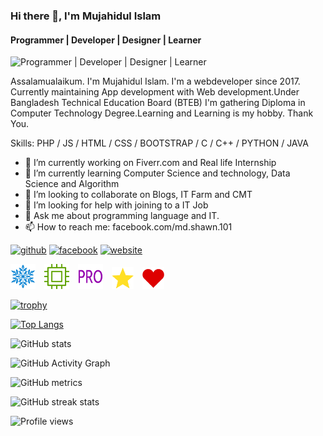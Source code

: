 ### Hi there 👋, I'm **Mujahidul Islam**
#### Programmer | Developer | Designer | Learner
![Programmer | Developer | Designer | Learner](https://st.depositphotos.com/1756445/4385/i/600/depositphotos_43853619-stock-photo-word-cloud-programming-languages-or.jpg)

Assalamualaikum. I'm Mujahidul Islam. I'm a webdeveloper since 2017. Currently maintaining App development with Web development.Under Bangladesh Technical  Education Board (BTEB) I'm gathering Diploma in Computer Technology Degree.Learning and Learning is my hobby.
Thank You.

Skills: PHP / JS / HTML / CSS / BOOTSTRAP / C / C++ / PYTHON / JAVA

- 🔭 I’m currently working on Fiverr.com and Real life Internship 
- 🌱 I’m currently learning Computer Science and technology, Data Science and Algorithm 
- 👯 I’m looking to collaborate on Blogs, IT Farm and CMT 
- 🤔 I’m looking for help with joining to a IT Job 
- 💬 Ask me about programming language and IT. 
- 📫 How to reach me: facebook.com/md.shawn.101 


[<img src='https://cdn.jsdelivr.net/npm/simple-icons@3.0.1/icons/github.svg' alt='github' height='40'>](https://github.com/mdshawn)  [<img src='https://cdn.jsdelivr.net/npm/simple-icons@3.0.1/icons/facebook.svg' alt='facebook' height='40'>](https://www.facebook.com/md.shawn.101)  [<img src='https://cdn.jsdelivr.net/npm/simple-icons@3.0.1/icons/icloud.svg' alt='website' height='40'>](misitzone.xyz)  

<a href='https://archiveprogram.github.com/'><img src='https://raw.githubusercontent.com/acervenky/animated-github-badges/master/assets/acbadge.gif' width='40' height='40'></a> <a href='https://docs.github.com/en/developers'><img src='https://raw.githubusercontent.com/acervenky/animated-github-badges/master/assets/devbadge.gif' width='40' height='40'></a> <a href='https://github.com/pricing'><img src='https://raw.githubusercontent.com/acervenky/animated-github-badges/master/assets/pro.gif' width='40' height='40'></a> <a href='https://stars.github.com/'><img src='https://raw.githubusercontent.com/acervenky/animated-github-badges/master/assets/starbadge.gif' width='35' height='35'></a> <a href='https://docs.github.com/en/github/supporting-the-open-source-community-with-github-sponsors'><img src='https://raw.githubusercontent.com/acervenky/animated-github-badges/master/assets/sponsorbadge.gif' width='35' height='35'></a> 

[![trophy](https://github-profile-trophy.vercel.app/?username=mdshawn)](https://github.com/ryo-ma/github-profile-trophy)

[![Top Langs](https://github-readme-stats.vercel.app/api/top-langs/?username=mdshawn)](https://github.com/anuraghazra/github-readme-stats)

![GitHub stats](https://github-readme-stats.vercel.app/api?username=mdshawn&show_icons=true)  

![GitHub Activity Graph](https://activity-graph.herokuapp.com/graph?username=mdshawn)  

![GitHub metrics](https://metrics.lecoq.io/mdshawn)  

![GitHub streak stats](https://github-readme-streak-stats.herokuapp.com/?user=mdshawn)  

![Profile views](https://gpvc.arturio.dev/mdshawn)  
